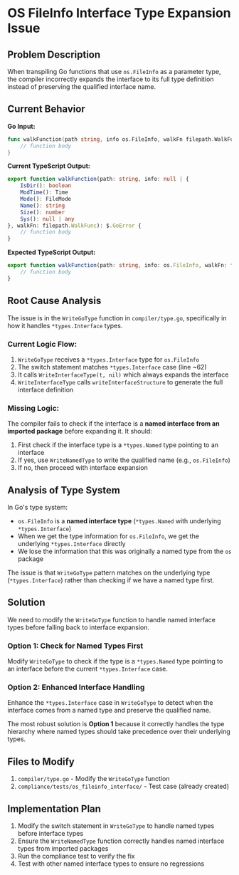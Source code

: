 # OS FileInfo Interface Type Expansion Issue

## Problem Description

When transpiling Go functions that use `os.FileInfo` as a parameter type, the compiler incorrectly expands the interface to its full type definition instead of preserving the qualified interface name.

## Current Behavior

**Go Input:**
```go
func walkFunction(path string, info os.FileInfo, walkFn filepath.WalkFunc) error {
    // function body
}
```

**Current TypeScript Output:**
```typescript
export function walkFunction(path: string, info: null | {
    IsDir(): boolean
    ModTime(): Time
    Mode(): FileMode
    Name(): string
    Size(): number
    Sys(): null | any
}, walkFn: filepath.WalkFunc): $.GoError {
    // function body
}
```

**Expected TypeScript Output:**
```typescript
export function walkFunction(path: string, info: os.FileInfo, walkFn: filepath.WalkFunc): $.GoError {
    // function body
}
```

## Root Cause Analysis

The issue is in the `WriteGoType` function in `compiler/type.go`, specifically in how it handles `*types.Interface` types.

### Current Logic Flow:
1. `WriteGoType` receives a `*types.Interface` type for `os.FileInfo`
2. The switch statement matches `*types.Interface` case (line ~62)
3. It calls `WriteInterfaceType(t, nil)` which always expands the interface
4. `WriteInterfaceType` calls `writeInterfaceStructure` to generate the full interface definition

### Missing Logic:
The compiler fails to check if the interface is a **named interface from an imported package** before expanding it. It should:

1. First check if the interface type is a `*types.Named` type pointing to an interface
2. If yes, use `WriteNamedType` to write the qualified name (e.g., `os.FileInfo`)
3. If no, then proceed with interface expansion

## Analysis of Type System

In Go's type system:
- `os.FileInfo` is a **named interface type** (`*types.Named` with underlying `*types.Interface`)
- When we get the type information for `os.FileInfo`, we get the underlying `*types.Interface` directly
- We lose the information that this was originally a named type from the `os` package

The issue is that `WriteGoType` pattern matches on the underlying type (`*types.Interface`) rather than checking if we have a named type first.

## Solution

We need to modify the `WriteGoType` function to handle named interface types before falling back to interface expansion.

### Option 1: Check for Named Types First
Modify `WriteGoType` to check if the type is a `*types.Named` type pointing to an interface before the current `*types.Interface` case.

### Option 2: Enhanced Interface Handling
Enhance the `*types.Interface` case in `WriteGoType` to detect when the interface comes from a named type and preserve the qualified name.

The most robust solution is **Option 1** because it correctly handles the type hierarchy where named types should take precedence over their underlying types.

## Files to Modify

1. `compiler/type.go` - Modify the `WriteGoType` function
2. `compliance/tests/os_fileinfo_interface/` - Test case (already created)

## Implementation Plan

1. Modify the switch statement in `WriteGoType` to handle named types before interface types
2. Ensure the `WriteNamedType` function correctly handles named interface types from imported packages
3. Run the compliance test to verify the fix
4. Test with other named interface types to ensure no regressions 